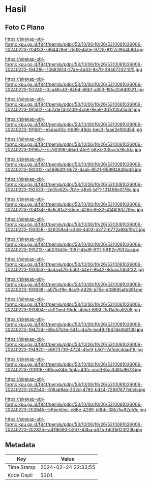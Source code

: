 # Hasil

## Foto C Plano

https://sirekap-obj-formc.kpu.go.id/f84f/pemilu/pdpr/53/10/06/10/26/5310061026006-20240223-204133--864428ef-7508-4b0e-9728-8127c19b4b8d.jpg

https://sirekap-obj-formc.kpu.go.id/f84f/pemilu/pdpr/53/10/06/10/26/5310061026006-20240223-194216--10682814-27ae-4d43-9a70-3946720210f5.jpg

https://sirekap-obj-formc.kpu.go.id/f84f/pemilu/pdpr/53/10/06/10/26/5310061026006-20240223-151240--0ca46c43-8464-46b1-a853-185a2b949321.jpg

https://sirekap-obj-formc.kpu.go.id/f84f/pemilu/pdpr/53/10/06/10/26/5310061026006-20240223-191502--cb7a1e74-b109-4cb6-8ea9-3d7d10b05d5f.jpg

https://sirekap-obj-formc.kpu.go.id/f84f/pemilu/pdpr/53/10/06/10/26/5310061026006-20240223-191601--e5dac63c-9b99-49dc-bec3-faad2ef60d54.jpg

https://sirekap-obj-formc.kpu.go.id/f84f/pemilu/pdpr/53/10/06/10/26/5310061026006-20240223-191657--7c76f396-46ad-45e1-b8e3-335ccb36c51a.jpg

https://sirekap-obj-formc.kpu.go.id/f84f/pemilu/pdpr/53/10/06/10/26/5310061026006-20240223-192012--a26963ff-9b73-4aa5-8521-9589f4849dd3.jpg

https://sirekap-obj-formc.kpu.go.id/f84f/pemilu/pdpr/53/10/06/10/26/5310061026006-20240223-192533--2e05c625-7b1e-48e5-bff1-101496e0f76d.jpg

https://sirekap-obj-formc.kpu.go.id/f84f/pemilu/pdpr/53/10/06/10/26/5310061026006-20240223-204134--6a8c81a2-35ce-4265-9e32-4146f80779ea.jpg

https://sirekap-obj-formc.kpu.go.id/f84f/pemilu/pdpr/53/10/06/10/26/5310061026006-20240223-193058--326059ad-a346-4d03-b372-b772a98bf9c2.jpg

https://sirekap-obj-formc.kpu.go.id/f84f/pemilu/pdpr/53/10/06/10/26/5310061026006-20240223-193213--ab033d3e-f097-4bd9-911f-561f2e7632aa.jpg

https://sirekap-obj-formc.kpu.go.id/f84f/pemilu/pdpr/53/10/06/10/26/5310061026006-20240223-193353--4adaa47b-b5b1-44e7-8b42-8dcac7db0f32.jpg

https://sirekap-obj-formc.kpu.go.id/f84f/pemilu/pdpr/53/10/06/10/26/5310061026006-20240223-193638--a075cf9e-8ac9-4428-b75e-d08695afb38f.jpg

https://sirekap-obj-formc.kpu.go.id/f84f/pemilu/pdpr/53/10/06/10/26/5310061026006-20240223-193804--c5ff15ed-95dc-455d-883f-f5d1a0ea92d8.jpg

https://sirekap-obj-formc.kpu.go.id/f84f/pemilu/pdpr/53/10/06/10/26/5310061026006-20240223-194724--69c47b3e-341c-4a7e-be49-f6474e0b9130.jpg

https://sirekap-obj-formc.kpu.go.id/f84f/pemilu/pdpr/53/10/06/10/26/5310061026006-20240223-194920--c6973739-4724-45c9-b501-7dfddcddad16.jpg

https://sirekap-obj-formc.kpu.go.id/f84f/pemilu/pdpr/53/10/06/10/26/5310061026006-20240223-201916--69caa34b-1d4a-43fc-acc0-8cc3d8fa9673.jpg

https://sirekap-obj-formc.kpu.go.id/f84f/pemilu/pdpr/53/10/06/10/26/5310061026006-20240223-202540--616ab9ab-202d-4795-bd24-72697677e0cb.jpg

https://sirekap-obj-formc.kpu.go.id/f84f/pemilu/pdpr/53/10/06/10/26/5310061026006-20240223-202645--595e50ec-e86e-4289-b0bb-08575a92d51c.jpg

https://sirekap-obj-formc.kpu.go.id/f84f/pemilu/pdpr/53/10/06/10/26/5310061026006-20240223-202825--a4116590-5267-43ba-a67b-b631e123f23b.jpg


## Metadata

| Key        | Value               |
| ---------- | ------------------- |
| Time Stamp | 2024-02-24 22:33:55 |
| Kode Dapil | 5301                |



